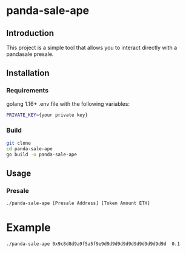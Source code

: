 # panda-sale-ape

## Introduction

This project is a simple tool that allows you to interact directly with a pandasale presale. 

## Installation

### Requirements
golang 1.16+
.env file with the following variables:

```bash
PRIVATE_KEY={your private key}
```

### Build

```bash
git clone
cd panda-sale-ape
go build -o panda-sale-ape
```

## Usage

### Presale

```bash
./panda-sale-ape [Presale Address] [Token Amount ETH]
```

# Example
```bash
./panda-sale-ape 0x9c8d8d9a9f5a5f9e9d9d9d9d9d9d9d9d9d9d9d9d  0.1
```